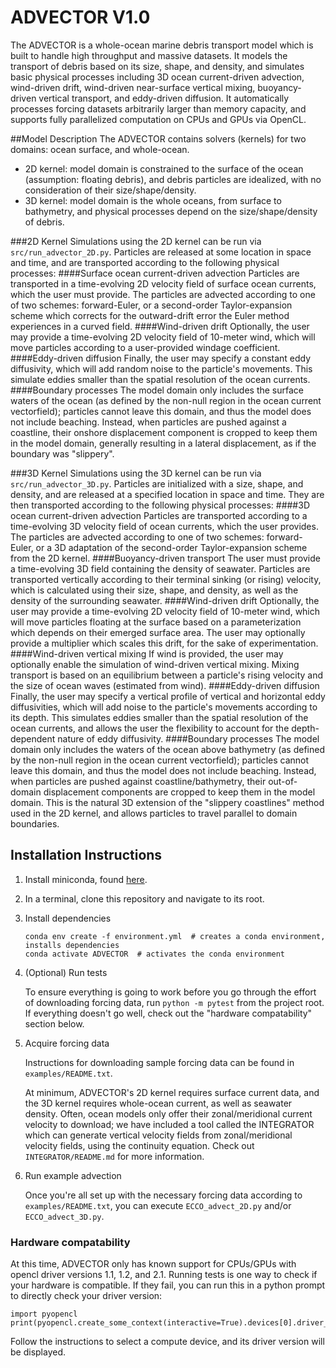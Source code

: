 # ADVECTOR V1.0
The ADVECTOR is a whole-ocean marine debris transport model which is built to handle high throughput and massive datasets.  It models the transport of debris based on its size, shape, and density, and simulates basic physical processes including 3D ocean current-driven advection, wind-driven drift, wind-driven near-surface vertical mixing, buoyancy-driven vertical transport, and eddy-driven diffusion.  It automatically processes forcing datasets arbitrarily larger than memory capacity, and supports fully parallelized computation on CPUs and GPUs via OpenCL.

##Model Description
The ADVECTOR contains solvers (kernels) for two domains: ocean surface, and whole-ocean.
* 2D kernel: model domain is constrained to the surface of the ocean (assumption: floating debris), and debris particles are idealized, with no consideration of their size/shape/density.
* 3D kernel: model domain is the whole oceans, from surface to bathymetry, and physical processes depend on the size/shape/density of debris.

###2D Kernel
Simulations using the 2D kernel can be run via `src/run_advector_2D.py`.  Particles are released at some location in space and time, and are transported according to the following physical processes:
####Surface ocean current-driven advection
Particles are transported in a time-evolving 2D velocity field of surface ocean currents, which the user must provide.  The particles are advected according to one of two schemes: forward-Euler, or a second-order Taylor-expansion scheme which corrects for the outward-drift error the Euler method experiences in a curved field.
####Wind-driven drift
Optionally, the user may provide a time-evolving 2D velocity field of 10-meter wind, which will move particles according to a user-provided windage coefficient.
####Eddy-driven diffusion
Finally, the user may specify a constant eddy diffusivity, which will add random noise to the particle's movements.  This simulate eddies smaller than the spatial resolution of the ocean currents.
####Boundary processes
The model domain only includes the surface waters of the ocean (as defined by the non-null region in the ocean current vectorfield); particles cannot leave this domain, and thus the model does not include beaching.  Instead, when particles are pushed against a coastline, their onshore displacement component is cropped to keep them in the model domain, generally resulting in a lateral displacement, as if the boundary was "slippery".

###3D Kernel
Simulations using the 3D kernel can be run via `src/run_advector_3D.py`.  Particles are initialized with a size, shape, and density, and are released at a specified location in space and time.  They are then transported according to the following physical processes:
####3D ocean current-driven advection
Particles are transported according to a time-evolving 3D velocity field of ocean currents, which the user provides.  The particles are advected according to one of two schemes: forward-Euler, or a 3D adaptation of the second-order Taylor-expansion scheme from the 2D kernel.
####Buoyancy-driven transport
The user must provide a time-evolving 3D field containing the density of seawater.  Particles are transported vertically according to their terminal sinking (or rising) velocity, which is calculated using their size, shape, and density, as well as the density of the surrounding seawater.
####Wind-driven drift
Optionally, the user may provide a time-evolving 2D velocity field of 10-meter wind, which will move particles floating at the surface based on a parameterization which depends on their emerged surface area.  The user may optionally provide a multiplier which scales this drift, for the sake of experimentation.
####Wind-driven vertical mixing
If wind is provided, the user may optionally enable the simulation of wind-driven vertical mixing.  Mixing transport is based on an equilibrium between a particle's rising velocity and the size of ocean waves (estimated from wind).
####Eddy-driven diffusion
Finally, the user may specify a vertical profile of vertical and horizontal eddy diffusivities, which will add noise to the particle's movements according to its depth.  This simulates eddies smaller than the spatial resolution of the ocean currents, and allows the user the flexibility to account for the depth-dependent nature of eddy diffusivity.
####Boundary processes
The model domain only includes the waters of the ocean above bathymetry (as defined by the non-null region in the ocean current vectorfield); particles cannot leave this domain, and thus the model does not include beaching.  Instead, when particles are pushed against coastline/bathymetry, their out-of-domain displacement components are cropped to keep them in the model domain.  This is the natural 3D extension of the "slippery coastlines" method used in the 2D kernel, and allows particles to travel parallel to domain boundaries.

## Installation Instructions
1. Install miniconda, found [here](https://docs.conda.io/en/latest/miniconda.html).
2. In a terminal, clone this repository and navigate to its root.
3. Install dependencies
    ```
   conda env create -f environment.yml  # creates a conda environment, installs dependencies
   conda activate ADVECTOR  # activates the conda environment
    ```
4. (Optional) Run tests

    To ensure everything is going to work before you go through the effort of downloading forcing data, run `python -m pytest` from the project root.  If everything doesn't go well, check out the "hardware compatability" section below.
5. Acquire forcing data

    Instructions for downloading sample forcing data can be found in `examples/README.txt`.
    
    At minimum, ADVECTOR's 2D kernel requires surface current data, and the 3D kernel requires whole-ocean current, as well as seawater density.  Often, ocean models only offer their zonal/meridional current velocity to download; we have included a tool called the INTEGRATOR which can generate vertical velocity fields from zonal/meridional velocity fields, using the continuity equation.  Check out `INTEGRATOR/README.md` for more information.

6. Run example advection

    Once you're all set up with the necessary forcing data according to `examples/README.txt`, you can execute `ECCO_advect_2D.py` and/or `ECCO_advect_3D.py`. 

### Hardware compatability
At this time, ADVECTOR only has known support for CPUs/GPUs with opencl driver versions 1.1, 1.2, and 2.1.  Running tests is one way to check if your hardware is compatible.  If they fail, you can run this in a python prompt to directly check your driver version:
   ```
   import pyopencl
   print(pyopencl.create_some_context(interactive=True).devices[0].driver_version)
   ```
   Follow the instructions to select a compute device, and its driver version will be displayed.
